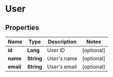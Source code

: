 

# User


## Properties

| Name | Type | Description | Notes |
|------------ | ------------- | ------------- | -------------|
|**id** | **Long** | User ID |  [optional] |
|**name** | **String** | User&#39;s name |  [optional] |
|**email** | **String** | User&#39;s email |  [optional] |



